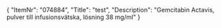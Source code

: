 {
  "ItemNr": "074884",
  "Title": "test",
  "Description": "Gemcitabin Actavis, pulver till infusionsvätska, lösning 38 mg/ml"
}